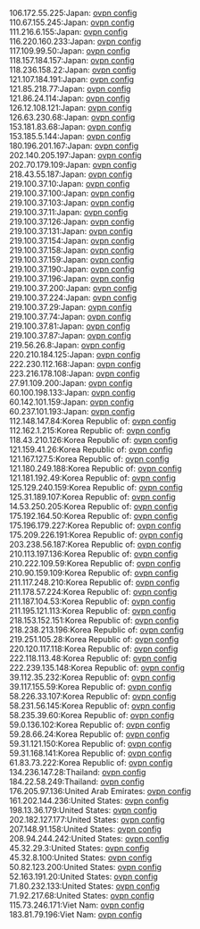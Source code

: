 106.172.55.225:Japan: [ovpn config](vpn/106_172_55_225.ovpn)  
110.67.155.245:Japan: [ovpn config](vpn/110_67_155_245.ovpn)  
111.216.6.155:Japan: [ovpn config](vpn/111_216_6_155.ovpn)  
116.220.160.233:Japan: [ovpn config](vpn/116_220_160_233.ovpn)  
117.109.99.50:Japan: [ovpn config](vpn/117_109_99_50.ovpn)  
118.157.184.157:Japan: [ovpn config](vpn/118_157_184_157.ovpn)  
118.236.158.22:Japan: [ovpn config](vpn/118_236_158_22.ovpn)  
121.107.184.191:Japan: [ovpn config](vpn/121_107_184_191.ovpn)  
121.85.218.77:Japan: [ovpn config](vpn/121_85_218_77.ovpn)  
121.86.24.114:Japan: [ovpn config](vpn/121_86_24_114.ovpn)  
126.12.108.121:Japan: [ovpn config](vpn/126_12_108_121.ovpn)  
126.63.230.68:Japan: [ovpn config](vpn/126_63_230_68.ovpn)  
153.181.83.68:Japan: [ovpn config](vpn/153_181_83_68.ovpn)  
153.185.5.144:Japan: [ovpn config](vpn/153_185_5_144.ovpn)  
180.196.201.167:Japan: [ovpn config](vpn/180_196_201_167.ovpn)  
202.140.205.197:Japan: [ovpn config](vpn/202_140_205_197.ovpn)  
202.70.179.109:Japan: [ovpn config](vpn/202_70_179_109.ovpn)  
218.43.55.187:Japan: [ovpn config](vpn/218_43_55_187.ovpn)  
219.100.37.10:Japan: [ovpn config](vpn/219_100_37_10.ovpn)  
219.100.37.100:Japan: [ovpn config](vpn/219_100_37_100.ovpn)  
219.100.37.103:Japan: [ovpn config](vpn/219_100_37_103.ovpn)  
219.100.37.11:Japan: [ovpn config](vpn/219_100_37_11.ovpn)  
219.100.37.126:Japan: [ovpn config](vpn/219_100_37_126.ovpn)  
219.100.37.131:Japan: [ovpn config](vpn/219_100_37_131.ovpn)  
219.100.37.154:Japan: [ovpn config](vpn/219_100_37_154.ovpn)  
219.100.37.158:Japan: [ovpn config](vpn/219_100_37_158.ovpn)  
219.100.37.159:Japan: [ovpn config](vpn/219_100_37_159.ovpn)  
219.100.37.190:Japan: [ovpn config](vpn/219_100_37_190.ovpn)  
219.100.37.196:Japan: [ovpn config](vpn/219_100_37_196.ovpn)  
219.100.37.200:Japan: [ovpn config](vpn/219_100_37_200.ovpn)  
219.100.37.224:Japan: [ovpn config](vpn/219_100_37_224.ovpn)  
219.100.37.29:Japan: [ovpn config](vpn/219_100_37_29.ovpn)  
219.100.37.74:Japan: [ovpn config](vpn/219_100_37_74.ovpn)  
219.100.37.81:Japan: [ovpn config](vpn/219_100_37_81.ovpn)  
219.100.37.87:Japan: [ovpn config](vpn/219_100_37_87.ovpn)  
219.56.26.8:Japan: [ovpn config](vpn/219_56_26_8.ovpn)  
220.210.184.125:Japan: [ovpn config](vpn/220_210_184_125.ovpn)  
222.230.112.168:Japan: [ovpn config](vpn/222_230_112_168.ovpn)  
223.216.178.108:Japan: [ovpn config](vpn/223_216_178_108.ovpn)  
27.91.109.200:Japan: [ovpn config](vpn/27_91_109_200.ovpn)  
60.100.198.133:Japan: [ovpn config](vpn/60_100_198_133.ovpn)  
60.142.101.159:Japan: [ovpn config](vpn/60_142_101_159.ovpn)  
60.237.101.193:Japan: [ovpn config](vpn/60_237_101_193.ovpn)  
112.148.147.84:Korea Republic of: [ovpn config](vpn/112_148_147_84.ovpn)  
112.162.1.215:Korea Republic of: [ovpn config](vpn/112_162_1_215.ovpn)  
118.43.210.126:Korea Republic of: [ovpn config](vpn/118_43_210_126.ovpn)  
121.159.41.26:Korea Republic of: [ovpn config](vpn/121_159_41_26.ovpn)  
121.167.127.5:Korea Republic of: [ovpn config](vpn/121_167_127_5.ovpn)  
121.180.249.188:Korea Republic of: [ovpn config](vpn/121_180_249_188.ovpn)  
121.181.192.49:Korea Republic of: [ovpn config](vpn/121_181_192_49.ovpn)  
125.129.240.159:Korea Republic of: [ovpn config](vpn/125_129_240_159.ovpn)  
125.31.189.107:Korea Republic of: [ovpn config](vpn/125_31_189_107.ovpn)  
14.53.250.205:Korea Republic of: [ovpn config](vpn/14_53_250_205.ovpn)  
175.192.164.50:Korea Republic of: [ovpn config](vpn/175_192_164_50.ovpn)  
175.196.179.227:Korea Republic of: [ovpn config](vpn/175_196_179_227.ovpn)  
175.209.226.191:Korea Republic of: [ovpn config](vpn/175_209_226_191.ovpn)  
203.238.56.187:Korea Republic of: [ovpn config](vpn/203_238_56_187.ovpn)  
210.113.197.136:Korea Republic of: [ovpn config](vpn/210_113_197_136.ovpn)  
210.222.109.59:Korea Republic of: [ovpn config](vpn/210_222_109_59.ovpn)  
210.90.159.109:Korea Republic of: [ovpn config](vpn/210_90_159_109.ovpn)  
211.117.248.210:Korea Republic of: [ovpn config](vpn/211_117_248_210.ovpn)  
211.178.57.224:Korea Republic of: [ovpn config](vpn/211_178_57_224.ovpn)  
211.187.104.53:Korea Republic of: [ovpn config](vpn/211_187_104_53.ovpn)  
211.195.121.113:Korea Republic of: [ovpn config](vpn/211_195_121_113.ovpn)  
218.153.152.151:Korea Republic of: [ovpn config](vpn/218_153_152_151.ovpn)  
218.238.213.196:Korea Republic of: [ovpn config](vpn/218_238_213_196.ovpn)  
219.251.105.28:Korea Republic of: [ovpn config](vpn/219_251_105_28.ovpn)  
220.120.117.118:Korea Republic of: [ovpn config](vpn/220_120_117_118.ovpn)  
222.118.113.48:Korea Republic of: [ovpn config](vpn/222_118_113_48.ovpn)  
222.239.135.148:Korea Republic of: [ovpn config](vpn/222_239_135_148.ovpn)  
39.112.35.232:Korea Republic of: [ovpn config](vpn/39_112_35_232.ovpn)  
39.117.155.59:Korea Republic of: [ovpn config](vpn/39_117_155_59.ovpn)  
58.226.33.107:Korea Republic of: [ovpn config](vpn/58_226_33_107.ovpn)  
58.231.56.145:Korea Republic of: [ovpn config](vpn/58_231_56_145.ovpn)  
58.235.39.60:Korea Republic of: [ovpn config](vpn/58_235_39_60.ovpn)  
59.0.136.102:Korea Republic of: [ovpn config](vpn/59_0_136_102.ovpn)  
59.28.66.24:Korea Republic of: [ovpn config](vpn/59_28_66_24.ovpn)  
59.31.121.150:Korea Republic of: [ovpn config](vpn/59_31_121_150.ovpn)  
59.31.168.141:Korea Republic of: [ovpn config](vpn/59_31_168_141.ovpn)  
61.83.73.222:Korea Republic of: [ovpn config](vpn/61_83_73_222.ovpn)  
134.236.147.28:Thailand: [ovpn config](vpn/134_236_147_28.ovpn)  
184.22.58.249:Thailand: [ovpn config](vpn/184_22_58_249.ovpn)  
176.205.97.136:United Arab Emirates: [ovpn config](vpn/176_205_97_136.ovpn)  
161.202.144.236:United States: [ovpn config](vpn/161_202_144_236.ovpn)  
198.13.36.179:United States: [ovpn config](vpn/198_13_36_179.ovpn)  
202.182.127.177:United States: [ovpn config](vpn/202_182_127_177.ovpn)  
207.148.91.158:United States: [ovpn config](vpn/207_148_91_158.ovpn)  
208.94.244.242:United States: [ovpn config](vpn/208_94_244_242.ovpn)  
45.32.29.3:United States: [ovpn config](vpn/45_32_29_3.ovpn)  
45.32.8.100:United States: [ovpn config](vpn/45_32_8_100.ovpn)  
50.82.123.200:United States: [ovpn config](vpn/50_82_123_200.ovpn)  
52.163.191.20:United States: [ovpn config](vpn/52_163_191_20.ovpn)  
71.80.232.133:United States: [ovpn config](vpn/71_80_232_133.ovpn)  
71.92.217.68:United States: [ovpn config](vpn/71_92_217_68.ovpn)  
115.73.246.171:Viet Nam: [ovpn config](vpn/115_73_246_171.ovpn)  
183.81.79.196:Viet Nam: [ovpn config](vpn/183_81_79_196.ovpn)  
